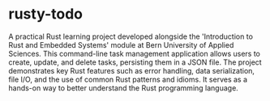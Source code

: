 # rusty-todo
A practical Rust learning project developed alongside the 'Introduction to Rust and Embedded Systems' module at Bern University of Applied Sciences. This command-line task management application allows users to create, update, and delete tasks, persisting them in a JSON file. The project demonstrates key Rust features such as error handling, data serialization, file I/O, and the use of common Rust patterns and idioms. It serves as a hands-on way to better understand the Rust programming language.
